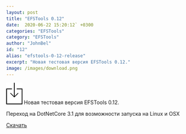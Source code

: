 ```yaml
---
layout: post
title: "EFSTools 0.12"
date:  2020-06-22 15:20:12` +0300
categories: "EFSTools"
category: "EFSTools"
author: "JohnBel"
id: "12"
alias: "efstools-0-12-release"
excerpt: "Новая тестовая версия EFSTools 0.12."
image: /images/download.png
---
```

<img src="/images/download.png" />
Новая тестовая версия EFSTools 0.12. <br />

Переход на DotNetCore 3.1 для возможности запуска на Linux и OSX<br />

<a href="https://github.com/JohnBel/EfsTools/archive/0.12.zip">Скачать</a>
